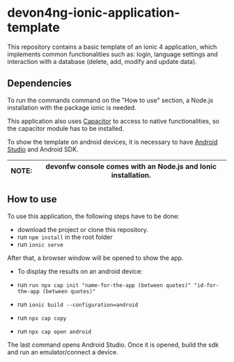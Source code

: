 # devon4ng-ionic-application-template
This repository contains a basic template of an ionic 4 application, which implements common functionalities such as: login, language settings and interaction with a database (delete, add, modify and update data).

## Dependencies

To run the commands command on the "How to use" section, a Node.js installation with the package ionic is needed.

This application also uses [Capacitor](https://capacitor.ionicframework.com/) to access to native functionalities, so the capacitor module has to be installed.

To show the template on android devices, it is necessary to have [Android Studio](https://developer.android.com/studio) and Android SDK.


|  NOTE: |  devonfw console comes with an Node.js and Ionic installation. |
|--------|-------------------|

## How to use

To use this application, the following steps have to be done:

* download the project or clone this repository.
* run `npm install` in the root folder
* run `ionic serve`

After that, a browser window will be opened to show the app.

* To display the results on an android device:

* run `run npx cap init "name-for-the-app (between quotes)" "id-for-the-app (between quotes)"`
* run `ionic build --configuration=android`
* run `npx cap copy`
* run `npx cap open android`

The last command opens Android Studio. Once it is opened, build the sdk and run an emulator/connect a device.
